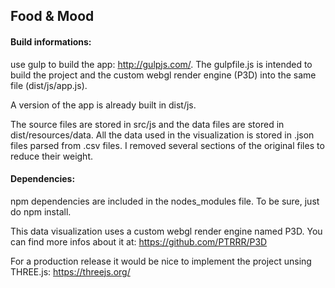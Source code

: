 Food & Mood
----------

#### Build informations: ####

use gulp to build the app: http://gulpjs.com/.
The gulpfile.js is intended to build the project and the custom webgl render engine (P3D) into the same file (dist/js/app.js).

A version of the app is already built in dist/js.

The source files are stored in src/js and the data files are stored in dist/resources/data. All the data used in the visualization is stored in .json files parsed from .csv files. I removed several sections of the original files to reduce their weight.

#### Dependencies: ####

npm dependencies are included in the nodes_modules file.
To be sure, just do npm install.

This data visualization uses a custom webgl render engine named P3D.
You can find more infos about it at: https://github.com/PTRRR/P3D

For a production release it would be nice to implement the project unsing THREE.js: https://threejs.org/
